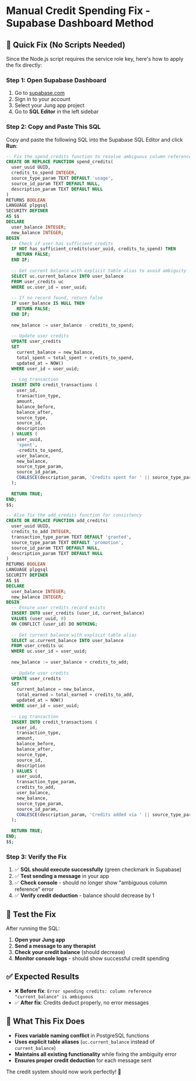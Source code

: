 # Manual Credit Spending Fix - Supabase Dashboard Method

## 🎯 Quick Fix (No Scripts Needed)

Since the Node.js script requires the service role key, here's how to apply the fix directly:

### Step 1: Open Supabase Dashboard
1. Go to [supabase.com](https://supabase.com)
2. Sign in to your account
3. Select your Jung app project
4. Go to **SQL Editor** in the left sidebar

### Step 2: Copy and Paste This SQL

Copy and paste the following SQL into the Supabase SQL Editor and click **Run**:

```sql
-- Fix the spend_credits function to resolve ambiguous column reference
CREATE OR REPLACE FUNCTION spend_credits(
  user_uuid UUID,
  credits_to_spend INTEGER,
  source_type_param TEXT DEFAULT 'usage',
  source_id_param TEXT DEFAULT NULL,
  description_param TEXT DEFAULT NULL
)
RETURNS BOOLEAN
LANGUAGE plpgsql
SECURITY DEFINER
AS $$
DECLARE
  user_balance INTEGER;
  new_balance INTEGER;
BEGIN
  -- Check if user has sufficient credits
  IF NOT has_sufficient_credits(user_uuid, credits_to_spend) THEN
    RETURN FALSE;
  END IF;
  
  -- Get current balance with explicit table alias to avoid ambiguity
  SELECT uc.current_balance INTO user_balance
  FROM user_credits uc
  WHERE uc.user_id = user_uuid;
  
  -- If no record found, return false
  IF user_balance IS NULL THEN
    RETURN FALSE;
  END IF;
  
  new_balance := user_balance - credits_to_spend;
  
  -- Update user credits
  UPDATE user_credits
  SET 
    current_balance = new_balance,
    total_spent = total_spent + credits_to_spend,
    updated_at = NOW()
  WHERE user_id = user_uuid;
  
  -- Log transaction
  INSERT INTO credit_transactions (
    user_id,
    transaction_type,
    amount,
    balance_before,
    balance_after,
    source_type,
    source_id,
    description
  ) VALUES (
    user_uuid,
    'spent',
    -credits_to_spend,
    user_balance,
    new_balance,
    source_type_param,
    source_id_param,
    COALESCE(description_param, 'Credits spent for ' || source_type_param)
  );
  
  RETURN TRUE;
END;
$$;

-- Also fix the add_credits function for consistency
CREATE OR REPLACE FUNCTION add_credits(
  user_uuid UUID,
  credits_to_add INTEGER,
  transaction_type_param TEXT DEFAULT 'granted',
  source_type_param TEXT DEFAULT 'promotion',
  source_id_param TEXT DEFAULT NULL,
  description_param TEXT DEFAULT NULL
)
RETURNS BOOLEAN
LANGUAGE plpgsql
SECURITY DEFINER
AS $$
DECLARE
  user_balance INTEGER;
  new_balance INTEGER;
BEGIN
  -- Ensure user credits record exists
  INSERT INTO user_credits (user_id, current_balance)
  VALUES (user_uuid, 0)
  ON CONFLICT (user_id) DO NOTHING;
  
  -- Get current balance with explicit table alias
  SELECT uc.current_balance INTO user_balance
  FROM user_credits uc
  WHERE uc.user_id = user_uuid;
  
  new_balance := user_balance + credits_to_add;
  
  -- Update user credits
  UPDATE user_credits
  SET 
    current_balance = new_balance,
    total_earned = total_earned + credits_to_add,
    updated_at = NOW()
  WHERE user_id = user_uuid;
  
  -- Log transaction
  INSERT INTO credit_transactions (
    user_id,
    transaction_type,
    amount,
    balance_before,
    balance_after,
    source_type,
    source_id,
    description
  ) VALUES (
    user_uuid,
    transaction_type_param,
    credits_to_add,
    user_balance,
    new_balance,
    source_type_param,
    source_id_param,
    COALESCE(description_param, 'Credits added via ' || source_type_param)
  );
  
  RETURN TRUE;
END;
$$;
```

### Step 3: Verify the Fix

1. ✅ **SQL should execute successfully** (green checkmark in Supabase)
2. ✅ **Test sending a message** in your app
3. ✅ **Check console** - should no longer show "ambiguous column reference" error
4. ✅ **Verify credit deduction** - balance should decrease by 1

## 🧪 Test the Fix

After running the SQL:

1. **Open your Jung app**
2. **Send a message to any therapist**
3. **Check your credit balance** (should decrease)
4. **Monitor console logs** - should show successful credit spending

## ✅ Expected Results

- ❌ **Before fix**: `Error spending credits: column reference "current_balance" is ambiguous`
- ✅ **After fix**: Credits deduct properly, no error messages

## 🎯 What This Fix Does

- **Fixes variable naming conflict** in PostgreSQL functions
- **Uses explicit table aliases** (`uc.current_balance` instead of `current_balance`)
- **Maintains all existing functionality** while fixing the ambiguity error
- **Ensures proper credit deduction** for each message sent

The credit system should now work perfectly! 🌟
